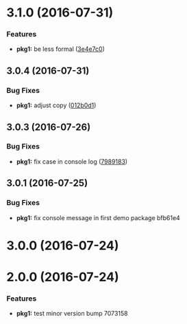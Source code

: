 <a name="3.1.0"></a>
# 3.1.0 (2016-07-31)


### Features

* **pkg1:** be less formal ([3e4e7c0](https://github.com/pekala/monorepo-test/commit/3e4e7c0))



<a name="3.0.4"></a>
## 3.0.4 (2016-07-31)


### Bug Fixes

* **pkg1:** adjust copy ([012b0d1](https://github.com/pekala/monorepo-test/commit/012b0d1))



<a name="3.0.3"></a>
## 3.0.3 (2016-07-26)


### Bug Fixes

* **pkg1:** fix case in console log ([7989183](https://github.com/pekala/monorepo-test/commit/7989183))



<a name="3.0.1"></a>
## 3.0.1 (2016-07-25)


### Bug Fixes

* **pkg1:** fix console message in first demo package bfb61e4



<a name="3.0.0"></a>
# 3.0.0 (2016-07-24)



<a name="2.0.0"></a>
# 2.0.0 (2016-07-24)


### Features

* **pkg1:** test minor version bump 7073158



